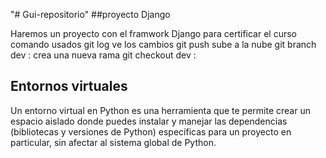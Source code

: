 "# Gui-repositorio" 
##proyecto Django

Haremos un proyecto con el framwork Django para certificar el curso
comando usados
git log ve los cambios
git push sube a la nube
git branch dev : crea una nueva rama
git checkout dev : 

## Entornos virtuales

Un entorno virtual en Python es una herramienta 
que te permite crear un espacio aislado donde puedes instalar 
y manejar las dependencias (bibliotecas y versiones de Python) 
específicas para un proyecto en particular, sin afectar al sistema global de Python.